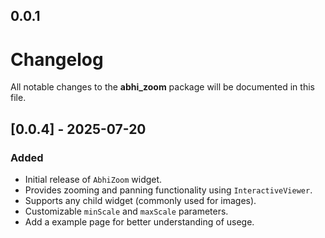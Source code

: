 ## 0.0.1

# Changelog

All notable changes to the **abhi_zoom** package will be documented in this file.

## [0.0.4] - 2025-07-20

### Added
- Initial release of `AbhiZoom` widget.
- Provides zooming and panning functionality using `InteractiveViewer`.
- Supports any child widget (commonly used for images).
- Customizable `minScale` and `maxScale` parameters.
- Add a example page for better understanding of usege.


